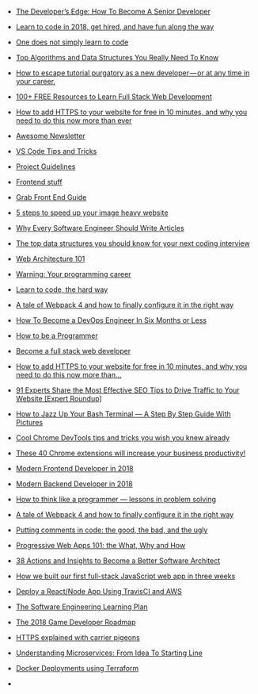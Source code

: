 * [The Developer’s Edge: How To Become A Senior Developer](https://hackernoon.com/developers-edge-how-to-become-a-senior-developer-f1ec1738cf45)

- [Learn to code in 2018, get hired, and have fun along the way](https://hackernoon.com/learn-to-code-in-2018-get-hired-and-have-fun-along-the-way-b338247eed6a)

* [One does not simply learn to code](https://medium.freecodecamp.org/one-does-not-simply-learn-to-code-f25bacdc5b62)

- [Top Algorithms and Data Structures You Really Need To Know](https://towardsdatascience.com/top-algorithms-and-data-structures-you-really-need-to-know-ab9a2a91c7b5)

* [How to escape tutorial purgatory as a new developer — or at any time in your career.](https://medium.freecodecamp.org/how-to-escape-tutorial-purgatory-as-a-new-developer-or-at-any-time-in-your-career-e3a4b2384a40)

- [100+ FREE Resources to Learn Full Stack Web Development](https://codeburst.io/100-free-resources-to-learn-full-stack-web-development-5b40e0bdf5f2)

* [How to add HTTPS to your website for free in 10 minutes, and why you need to do this now more than ever](https://medium.freecodecamp.org/free-https-c051ca570324)

- [Awesome Newsletter](https://github.com/vredniy/awesome-newsletters)

* [VS Code Tips and Tricks](https://github.com/Microsoft/vscode-tips-and-tricks)

- [Project Guidelines](https://github.com/elsewhencode/project-guidelines)

* [Frontend stuff](https://github.com/moklick/frontend-stuff)

- [Grab Front End Guide](https://github.com/grab/front-end-guide)

* [5 steps to speed up your image heavy website](https://codeburst.io/5-steps-to-speed-up-your-image-heavy-website-65c874a86966)

- [Why Every Software Engineer Should Write Articles
](https://medium.freecodecamp.org/why-every-software-engineer-should-write-articles-f35bdae72d1b)

* [The top data structures you should know for your next coding interview](https://medium.freecodecamp.org/the-top-data-structures-you-should-know-for-your-next-coding-interview-36af0831f5e3)

- [Web Architecture 101](https://engineering.videoblocks.com/web-architecture-101-a3224e126947)

* [Warning: Your programming career](https://medium.com/sololearn/warning-your-programming-career-b9579b3a878b)

- [Learn to code, the hard way](https://medium.freecodecamp.org/learn-to-code-the-hard-way-65dece5b0005)

* [A tale of Webpack 4 and how to finally configure it in the right way](https://hackernoon.com/a-tale-of-webpack-4-and-how-to-finally-configure-it-in-the-right-way-4e94c8e7e5c1)

- [How To Become a DevOps Engineer In Six Months or Less](https://medium.com/@devfire/how-to-become-a-devops-engineer-in-six-months-or-less-366097df7737)

* [How to be a Programmer](https://github.com/braydie/HowToBeAProgrammer/blob/master/README.md)

- [Become a full stack web developer](https://github.com/bmorelli25/Become-A-Full-Stack-Web-Developer)

* [How to add HTTPS to your website for free in 10 minutes, and why you need to do this now more than…](https://medium.freecodecamp.org/free-https-c051ca570324?source=bookmarks---------99---------------------)

- [91 Experts Share the Most Effective SEO Tips to Drive Traffic to Your Website [Expert Roundup]](https://medium.com/swlh/91-experts-share-the-most-effective-seo-tips-to-drive-traffic-to-your-website-expert-roundup-2c378143b16f?source=bookmarks---------93---------------------)

* [How to Jazz Up Your Bash Terminal — A Step By Step Guide With Pictures](https://medium.freecodecamp.org/jazz-up-your-bash-terminal-a-step-by-step-guide-with-pictures-80267554cb22?source=bookmarks---------86---------------------)

- [Cool Chrome DevTools tips and tricks you wish you knew already](https://medium.freecodecamp.org/cool-chrome-devtools-tips-and-tricks-you-wish-you-knew-already-f54f65df88d2?source=bookmarks---------83---------------------)

* [These 40 Chrome extensions will increase your business productivity!](https://blog.formpl.us/these-40-chrome-extensions-will-increase-your-business-productivity-2234adcdf65c?source=bookmarks---------77---------------------)

- [Modern Frontend Developer in 2018](https://medium.com/tech-tajawal/modern-frontend-developer-in-2018-4c2072fa2b9c?source=bookmarks---------69---------------------)

* [Modern Backend Developer in 2018](https://medium.com/tech-tajawal/modern-backend-developer-in-2018-6b3f7b5f8b9?source=bookmarks---------68---------------------)

- [How to think like a programmer — lessons in problem solving](https://medium.freecodecamp.org/how-to-think-like-a-programmer-lessons-in-problem-solving-d1d8bf1de7d2?source=bookmarks---------63---------------------)

* [A tale of Webpack 4 and how to finally configure it in the right way](https://hackernoon.com/a-tale-of-webpack-4-and-how-to-finally-configure-it-in-the-right-way-4e94c8e7e5c1?source=bookmarks---------58---------------------)

- [Putting comments in code: the good, the bad, and the ugly](https://medium.freecodecamp.org/code-comments-the-good-the-bad-and-the-ugly-be9cc65fbf83?source=bookmarks---------50---------------------)

* [Progressive Web Apps 101: the What, Why and How](https://medium.freecodecamp.org/progressive-web-apps-101-the-what-why-and-how-4aa5e9065ac2?source=bookmarks---------44---------------------)

- [38 Actions and Insights to Become a Better Software Architect](https://hackernoon.com/38-actions-and-insights-to-become-a-better-software-architect-f135e2de9a1b?source=bookmarks---------42---------------------)

* [How we built our first full-stack JavaScript web app in three weeks](https://medium.com/ladies-storm-hackathons/how-we-built-our-first-full-stack-javascript-web-app-in-three-weeks-8a4668dbd67c?source=bookmarks---------20---------------------)

- [Deploy a React/Node App Using TravisCI and AWS](https://medium.com/ucladevx/deploy-a-react-node-app-using-travisci-and-aws-b41e3b09110b?source=bookmarks---------9---------------------)

*  [The Software Engineering Learning Plan](https://medium.com/@ann_lewis/the-software-engineering-learning-plan-c4d97aedf913)

- [The 2018 Game Developer Roadmap](https://codeburst.io/the-2018-game-developer-roadmap-e07e45b3c423)

* [HTTPS explained with carrier pigeons](https://medium.freecodecamp.org/https-explained-with-carrier-pigeons-7029d2193351)

- [Understanding Microservices: From Idea To Starting Line](https://medium.freecodecamp.org/microservices-from-idea-to-starting-line-ae5317a6ff02)

* [Docker Deployments using Terraform](https://medium.com/build-acl/docker-deployments-using-terraform-d2bf36ec7bdf?source=bookmarks---------20---------------------)

- 